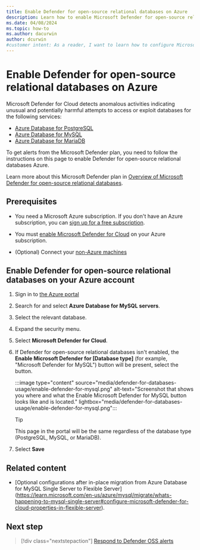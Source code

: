 ```yaml
---
title: Enable Defender for open-source relational databases on Azure
description: Learn how to enable Microsoft Defender for open-source relational databases to detect potential security threats on Azure environments.
ms.date: 04/08/2024
ms.topic: how-to
ms.author: dacurwin
author: dcurwin
#customer intent: As a reader, I want to learn how to configure Microsoft Defender for open-source relational databases to enhance the security of my Azure databases.
---
```


# Enable Defender for open-source relational databases on Azure

Microsoft Defender for Cloud detects anomalous activities indicating unusual and potentially harmful attempts to access or exploit databases for the following services:

- [Azure Database for PostgreSQL](../postgresql/index.yml)
- [Azure Database for MySQL](../mysql/index.yml)
- [Azure Database for MariaDB](../mariadb/index.yml)

To get alerts from the Microsoft Defender plan, you need to follow the instructions on this page to enable Defender for open-source relational databases Azure.

Learn more about this Microsoft Defender plan in [Overview of Microsoft Defender for open-source relational databases](defender-for-databases-introduction.md).

## Prerequisites

- You need a Microsoft Azure subscription. If you don't have an Azure subscription, you can [sign up for a free subscription](https://azure.microsoft.com/pricing/free-trial/).

- You must [enable Microsoft Defender for Cloud](get-started.md#enable-defender-for-cloud-on-your-azure-subscription) on your Azure subscription.

- (Optional) Connect your [non-Azure machines](quickstart-onboard-machines.md)

## Enable Defender for open-source relational databases on your Azure account

1. Sign in to [the Azure portal](https://portal.azure.com)

1. Search for and select **Azure Database for MySQL servers**.

1. Select the relevant database.

1. Expand the security menu.
 
1. Select **Microsoft Defender for Cloud**.

1. If Defender for open-source relational databases isn't enabled, the **Enable Microsoft Defender for [Database type]** (for example, "Microsoft Defender for MySQL") button will be present, select the button.

    :::image type="content" source="media/defender-for-databases-usage/enable-defender-for-mysql.png" alt-text="Screenshot that shows you where and what the Enable Microsoft Defender for MySQL button looks like and is located." lightbox="media/defender-for-databases-usage/enable-defender-for-mysql.png":::

    > [!TIP]
    > This page in the portal will be the same regardless of the database type (PostgreSQL, MySQL, or MariaDB).

1. Select **Save**

## Related content

- [Optional configurations after in-place migration from Azure Database for MySQL Single Server to Flexible Server] (https://learn.microsoft.com/en-us/azure/mysql/migrate/whats-happening-to-mysql-single-server#configure-microsoft-defender-for-cloud-properties-in-flexible-server).

## Next step

> [!div class="nextstepaction"]
> [Respond to Defender OSS alerts](defender-for-databases-usage.md)
